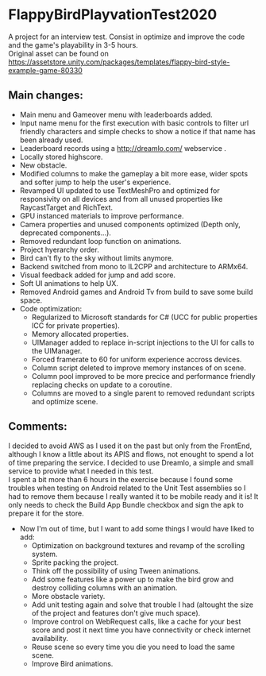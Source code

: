 # FlappyBirdPlayvationTest2020
A project for an interview test. Consist in optimize and improve the code and the game's playability in 3-5 hours.  
Original asset can be found on https://assetstore.unity.com/packages/templates/flappy-bird-style-example-game-80330


## Main changes:  
  * Main menu and Gameover menu with leaderboards added.  
  * Input name menu for the first execution with basic controls to filter url friendly characters and simple checks to show a notice if that name has been already used.  
  * Leaderboard records using a http://dreamlo.com/ webservice .  
  * Locally stored highscore.  
  * New obstacle.  
  * Modified columns to make the gameplay a bit more ease, wider spots and softer jump to help the user's experience.  
  * Revamped UI updated to use TextMeshPro and optimized for responsivity on all devices and from all unused properties like RaycastTarget and RichText.  
  * GPU instanced materials to improve performance.  
  * Camera properties and unused components optimized (Depth only, deprecated components...).  
  * Removed redundant loop function on animations.    
  * Project hyerarchy order.  
  * Bird can't fly to the sky without limits anymore.  
  * Backend switched from mono to IL2CPP and architecture to ARMx64.  
  * Visual feedback added for jump and add score.  
  * Soft UI animations to help UX.   
  * Removed Android games and Android Tv from build to save some build space.  
  * Code optimization:  
     * Regularized to Microsoft standards for C# (UCC for public properties lCC for private properties).  
     * Memory allocated properties.  
     * UIManager added to replace in-script injections to the UI for calls to the UIManager.  
     * Forced framerate to 60 for uniform experience accross devices.  
     * Column script deleted to improve memory instances of on scene.  
     * Column pool improved to be more precice and performance friendly replacing checks on update to a coroutine.   
     * Columns are moved to a single parent to removed redundant scripts and optimize scene.  
       
 ## Comments:  
 I decided to avoid AWS as I used it on the past but only from the FrontEnd, although I know a little about its APIS and flows, not enought to spend a lot of time preparing the service. I decided to use Dreamlo, a simple and small service to provide what I needed in this test.  
 I spent a bit more than 6 hours in the exercise because I found some troubles when testing on Android related to the Unit Test assemblies so I had to remove them because I really wanted it to be mobile ready and it is! It only needs to check the Build App Bundle checkbox and sign the apk to prepare it for the store. 
   
 * Now I'm out of time, but I want to add some things I would have liked to add:  
   * Optimization on background textures and revamp of the scrolling system.    
   * Sprite packing the project.  
   * Think off the possibility of using Tween animations.    
   * Add some features like a power up to make the bird grow and destroy colliding columns with an animation.   
   * More obstacle variety.  
   * Add unit testing again and solve that trouble I had (altought the size of the project and features don't give much space).  
   * Improve control on WebRequest calls, like a cache for your best score and post it next time you have connectivity or check internet availability.   
   * Reuse scene so every time you die you need to load the same scene.   
   * Improve Bird animations.   
